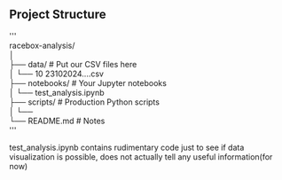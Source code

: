 ## **Project Structure**
'''  
racebox-analysis/  
│  
├── data/                          # Put our CSV files here  
│   └── 10 23102024....csv  
├── notebooks/                     # Your Jupyter notebooks  
│   └── test_analysis.ipynb  
├── scripts/                       # Production Python scripts  
│   └──  
└── README.md                      # Notes  
'''  

test_analysis.ipynb contains rudimentary code just to see if data visualization is possible, does not actually tell any useful information(for now)  

